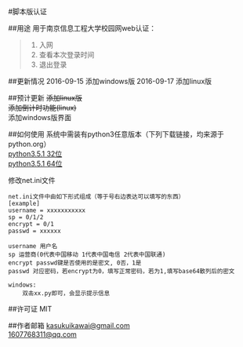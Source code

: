 #脚本版认证

##用途
用于南京信息工程大学校园网web认证：
> 1. 入网 
> 2. 查看本次登录时间
> 3. 退出登录

##更新情况
2016-09-15 添加windows版
2016-09-17 添加linux版

##预计更新
<strike>添加linux版</strike><br>
<strike>添加倒计时功能(linux)</strike><br>
添加windows版界面

##如何使用
系统中需装有python3任意版本（下列下载链接，均来源于python.org）<br>
[python3.5.1 32位](https://www.python.org/ftp/python/3.5.1/python-3.5.1.exe) <br>
[python3.5.1 64位](https://www.python.org/ftp/python/3.5.1/python-3.5.1-amd64.exe)<br>

修改net.ini文件
```
net.ini文件中由如下形式组成（等于号右边表达可以填写的东西）
[example]
username = xxxxxxxxxxx
sp = 0/1/2
encrypt = 0/1
passwd = xxxxxx

username 用户名
sp 运营商(0代表中国移动 1代表中国电信 2代表中国联通)
encrypt passwd键是否使用的是密文, 0否，1是
passwd 对应密码，若encrypt为0，填写正常密码，若为1,填写base64散列后的密文
```

```
windows:
    双击xx.py即可，会显示提示信息
```

##许可证
MIT

##作者邮箱
kasukuikawai@gmail.com<br>
1607768311@qq.com
